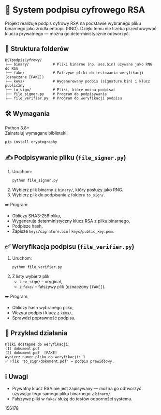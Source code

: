 # 🔐 System podpisu cyfrowego RSA

Projekt realizuje podpis cyfrowy RSA na podstawie wybranego pliku binarnego jako źródła entropii (RNG). Dzięki temu nie trzeba przechowywać klucza prywatnego — można go deterministycznie odtworzyć.

## 📁 Struktura folderów

```
BSTpodpisCyfrowy/
├── binary/           # Pliki binarne (np. aes.bin) używane jako RNG do RSA
├── fake/             # Fałszywe pliki do testowania weryfikacji (oznaczane [FAKE])
├── keys/             # Wygenerowany podpis (signature.bin) i klucz publiczny
├── to_sign/          # Pliki, które można podpisać
├── file_signer.py    # Program do podpisywania
├── file_verifier.py  # Program do weryfikacji podpisu
```

## 🛠️ Wymagania

Python 3.8+  
Zainstaluj wymagane biblioteki:

```bash
pip install cryptography
```

## ✍️ Podpisywanie pliku (`file_signer.py`)

1. Uruchom:
   ```bash
   python file_signer.py
   ```
2. Wybierz plik binarny z `binary/`, który posłuży jako RNG.
3. Wybierz plik do podpisania z folderu `to_sign/`.

➡️ Program:
- Obliczy SHA3-256 pliku,
- Wygeneruje deterministyczny klucz RSA z pliku binarnego,
- Podpisze hash,
- Zapisze `keys/signature.bin` i `keys/public_key.pem`.

## ✅ Weryfikacja podpisu (`file_verifier.py`)

1. Uruchom:
   ```bash
   python file_verifier.py
   ```
2. Z listy wybierz plik:
   - z `to_sign/` – oryginał,
   - z `fake/` – fałszywy plik (oznaczony `[FAKE]`).

➡️ Program:
- Obliczy hash wybranego pliku,
- Wczyta podpis i klucz z `keys/`,
- Sprawdzi poprawność podpisu.

## 🔄 Przykład działania

```
Pliki dostępne do weryfikacji:
(1) dokument.pdf
(2) dokument.pdf  [FAKE]
Wybierz numer pliku do weryfikacji: 1
✅ Plik 'to_sign/dokument.pdf' — podpis prawidłowy.
```

## ℹ️ Uwagi

- Prywatny klucz RSA nie jest zapisywany — można go odtworzyć używając tego samego pliku binarnego z `binary/`.
- Fałszywe pliki w `fake/` służą do testów odporności systemu.



156178
